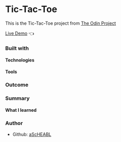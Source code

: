 # Tic-Tac-Toe <br>

This is the Tic-Tac-Toe project from [The Odin Project](https://www.theodinproject.com/lessons/node-path-javascript-tic-tac-toe) <br>

[Live Demo](https://ascheabl.github.io/Tic-Tac-Toe/) 👈 <br>

### Built with <br>

#### Technologies <br>

#### Tools <br>

### Outcome <br>

### Summary <br>

#### What I learned <br>

### Author <br>

- Github: [aScHEABL](https://github.com/aScHEABL)